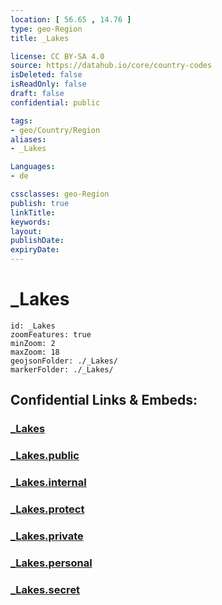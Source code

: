 ```yaml
---
location: [ 56.65 , 14.76 ] 
type: geo-Region
title: _Lakes

license: CC BY-SA 4.0
source: https://datahub.io/core/country-codes
isDeleted: false
isReadOnly: false
draft: false
confidential: public

tags:
- geo/Country/Region
aliases:
- _Lakes

Languages:
- de

cssclasses: geo-Region
publish: true
linkTitle: 
keywords: 
layout: 
publishDate: 
expiryDate: 
---
```


# _Lakes

```leaflet
id: _Lakes
zoomFeatures: true 
minZoom: 2 
maxZoom: 18
geojsonFolder: ./_Lakes/
markerFolder: ./_Lakes/
```


## Confidential Links & Embeds: 

### [_Lakes](/_Standards/Earth/Continent/Europe/Europe~North/Sweden/Provinces~Sweden/Kronoberg/_Lakes.md) 

### [_Lakes.public](/_public/Earth/Continent/Europe/Europe~North/Sweden/Provinces~Sweden/Kronoberg/_Lakes.public.md) 

### [_Lakes.internal](/_internal/Earth/Continent/Europe/Europe~North/Sweden/Provinces~Sweden/Kronoberg/_Lakes.internal.md) 

### [_Lakes.protect](/_protect/Earth/Continent/Europe/Europe~North/Sweden/Provinces~Sweden/Kronoberg/_Lakes.protect.md) 

### [_Lakes.private](/_private/Earth/Continent/Europe/Europe~North/Sweden/Provinces~Sweden/Kronoberg/_Lakes.private.md) 

### [_Lakes.personal](/_personal/Earth/Continent/Europe/Europe~North/Sweden/Provinces~Sweden/Kronoberg/_Lakes.personal.md) 

### [_Lakes.secret](/_secret/Earth/Continent/Europe/Europe~North/Sweden/Provinces~Sweden/Kronoberg/_Lakes.secret.md)

